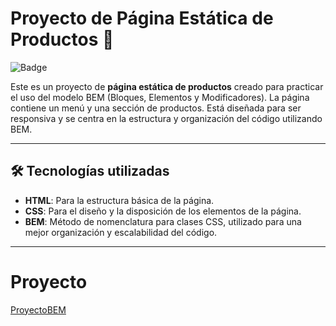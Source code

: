 # Proyecto de Página Estática de Productos 🛒

![Badge](https://img.shields.io/badge/Estado-Completado-brightgreen) 

Este es un proyecto de **página estática de productos** creado para practicar el uso del modelo BEM (Bloques, Elementos y Modificadores). La página contiene un menú y una sección de productos. Está diseñada para ser responsiva y se centra en la estructura y organización del código utilizando BEM.

---

## 🛠️ Tecnologías utilizadas
- **HTML**: Para la estructura básica de la página.
- **CSS**: Para el diseño y la disposición de los elementos de la página.
- **BEM**: Método de nomenclatura para clases CSS, utilizado para una mejor organización y escalabilidad del código.

---
# Proyecto
[ProyectoBEM](https://omargarcia21.github.io/BEM/)
